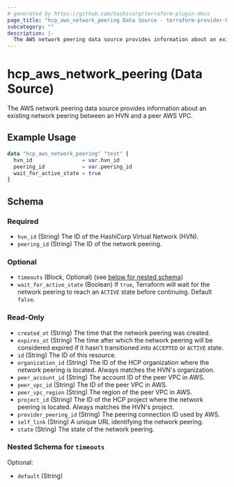 ```yaml
---
# generated by https://github.com/hashicorp/terraform-plugin-docs
page_title: "hcp_aws_network_peering Data Source - terraform-provider-hcp"
subcategory: ""
description: |-
  The AWS network peering data source provides information about an existing network peering between an HVN and a peer AWS VPC.
---
```


# hcp_aws_network_peering (Data Source)

The AWS network peering data source provides information about an existing network peering between an HVN and a peer AWS VPC.

## Example Usage

```terraform
data "hcp_aws_network_peering" "test" {
  hvn_id                = var.hvn_id
  peering_id            = var.peering_id
  wait_for_active_state = true
}
```

<!-- schema generated by tfplugindocs -->
## Schema

### Required

- `hvn_id` (String) The ID of the HashiCorp Virtual Network (HVN).
- `peering_id` (String) The ID of the network peering.

### Optional

- `timeouts` (Block, Optional) (see [below for nested schema](#nestedblock--timeouts))
- `wait_for_active_state` (Boolean) If `true`, Terraform will wait for the network peering to reach an `ACTIVE` state before continuing. Default `false`.

### Read-Only

- `created_at` (String) The time that the network peering was created.
- `expires_at` (String) The time after which the network peering will be considered expired if it hasn't transitioned into `ACCEPTED` or `ACTIVE` state.
- `id` (String) The ID of this resource.
- `organization_id` (String) The ID of the HCP organization where the network peering is located. Always matches the HVN's organization.
- `peer_account_id` (String) The account ID of the peer VPC in AWS.
- `peer_vpc_id` (String) The ID of the peer VPC in AWS.
- `peer_vpc_region` (String) The region of the peer VPC in AWS.
- `project_id` (String) The ID of the HCP project where the network peering is located. Always matches the HVN's project.
- `provider_peering_id` (String) The peering connection ID used by AWS.
- `self_link` (String) A unique URL identifying the network peering.
- `state` (String) The state of the network peering.

<a id="nestedblock--timeouts"></a>
### Nested Schema for `timeouts`

Optional:

- `default` (String)


